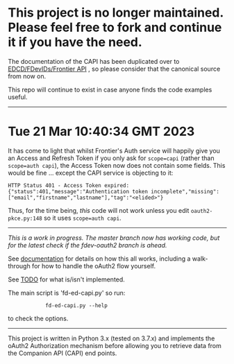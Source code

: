 **This project is no longer maintained.  Please feel free to fork and continue it if you have the need.**
===

The documentation of the CAPI has been duplicated over to
[EDCD/FDevIDs/Frontier API](https://github.com/EDCD/FDevIDs/tree/master/Frontier%20API)
, so please consider that the canonical source from now on.

This repo will continue to exist in case anyone finds the code examples
useful.

---

Tue 21 Mar 10:40:34 GMT 2023
===
  It has come to light that whilst Frontier's Auth service will happily
give you an Access and Refresh Token if you only ask for `scope=capi`
(rather than `scope=auth capi`), the Access Token now does not contain
some fields.
  This would be fine ... except the CAPI service is objecting to it:

    HTTP Status 401 - Access Token expired: {"status":401,"message":"Authentication token incomplete","missing":["email","firstname","lastname"],"tag":"<elided>"}

Thus, for the time being, *this* code will not work unless you edit
`oauth2-pkce.py:148` so it uses `scope=auth capi`.

---


*This is a work in progress.  The master branch now has working code,
but for the latest check if the fdev-oauth2 branch is ahead.*

See [documentation](docs/README.md) for details on how this all works,
including a walk-through for how to handle the oAuth2 flow yourself.

See [TODO](docs/TODO.md) for what is/isn't implemented.

The main script is 'fd-ed-capi.py' so run:

                fd-ed-capi.py --help
to check the options.

---

This project is written in Python 3.x (tested on 3.7.x) and implements
the oAuth2 Authorization mechanism before allowing you to retrieve data
from the Companion API (CAPI) end points.
